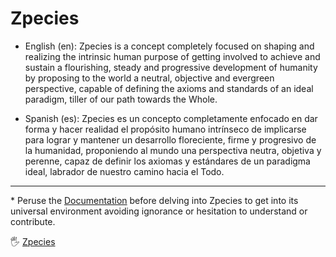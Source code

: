 # Zpecies

<!-- [![Evolution-Ready](https://img.shields.io/badge/Evolution-Ready-blue?logo=gitpod)](https://gitpod.io/from-referrer/) -->

* English (en): Zpecies is a concept completely focused on shaping and realizing the intrinsic human purpose of getting involved to achieve and sustain a flourishing, steady and progressive development of humanity by proposing to the world a neutral, objective and evergreen perspective, capable of defining the axioms and standards of an ideal paradigm, tiller of our path towards the Whole.

* Spanish (es): Zpecies es un concepto completamente enfocado en dar forma y hacer realidad el propósito humano intrínseco de implicarse para lograr y mantener un desarrollo floreciente, firme y progresivo de la humanidad, proponiendo al mundo una perspectiva neutra, objetiva y perenne, capaz de definir los axiomas y estándares de un paradigma ideal, labrador de nuestro camino hacia el Todo.

---
\* Peruse the [Documentation](https://github.com/zpecies/paradeigma/wiki "Zpecies Documentation") before delving into Zpecies to get into its universal environment avoiding ignorance or hesitation to understand or contribute.

🖐 [Zpecies](https://zpecies.org "Zpecies Hyoeides")
